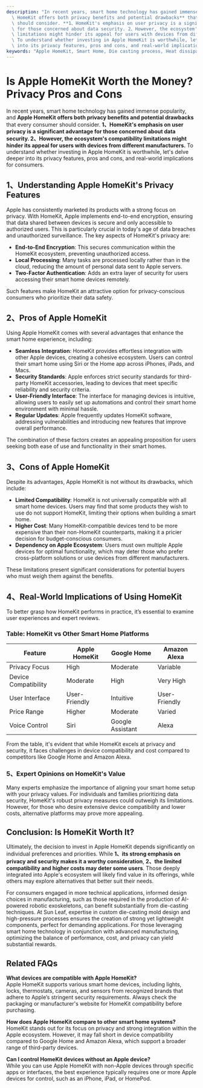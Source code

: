 ```yaml
---
description: "In recent years, smart home technology has gained immense popularity, and **Apple\
  \ HomeKit offers both privacy benefits and potential drawbacks** that every consumer\
  \ should consider. **1、HomeKit's emphasis on user privacy is a significant advantage\
  \ for those concerned about data security. 2、However, the ecosystem's compatibility\
  \ limitations might hinder its appeal for users with devices from different manufacturers.**\
  \ To understand whether investing in Apple HomeKit is worthwhile, let's delve deeper\
  \ into its privacy features, pros and cons, and real-world implications for consumers."
keywords: "Apple HomeKit, Smart Home, Die casting process, Heat dissipation efficiency"
---
```

# Is Apple HomeKit Worth the Money? Privacy Pros and Cons

In recent years, smart home technology has gained immense popularity, and **Apple HomeKit offers both privacy benefits and potential drawbacks** that every consumer should consider. **1、HomeKit's emphasis on user privacy is a significant advantage for those concerned about data security. 2、However, the ecosystem's compatibility limitations might hinder its appeal for users with devices from different manufacturers.** To understand whether investing in Apple HomeKit is worthwhile, let's delve deeper into its privacy features, pros and cons, and real-world implications for consumers.

## **1、Understanding Apple HomeKit's Privacy Features**

Apple has consistently marketed its products with a strong focus on privacy. With HomeKit, Apple implements end-to-end encryption, ensuring that data shared between devices is secure and only accessible to authorized users. This is particularly crucial in today's age of data breaches and unauthorized surveillance. The key aspects of HomeKit's privacy are:

- **End-to-End Encryption**: This secures communication within the HomeKit ecosystem, preventing unauthorized access.
- **Local Processing**: Many tasks are processed locally rather than in the cloud, reducing the amount of personal data sent to Apple servers.
- **Two-Factor Authentication**: Adds an extra layer of security for users accessing their smart home devices remotely.

Such features make HomeKit an attractive option for privacy-conscious consumers who prioritize their data safety.

## **2、Pros of Apple HomeKit**

Using Apple HomeKit comes with several advantages that enhance the smart home experience, including:

- **Seamless Integration**: HomeKit provides effortless integration with other Apple devices, creating a cohesive ecosystem. Users can control their smart home using Siri or the Home app across iPhones, iPads, and Macs.
- **Security Standards**: Apple enforces strict security standards for third-party HomeKit accessories, leading to devices that meet specific reliability and security criteria.
- **User-Friendly Interface**: The interface for managing devices is intuitive, allowing users to easily set up automations and control their smart home environment with minimal hassle.
- **Regular Updates**: Apple frequently updates HomeKit software, addressing vulnerabilities and introducing new features that improve overall performance.

The combination of these factors creates an appealing proposition for users seeking both ease of use and functionality in their smart homes.

## **3、Cons of Apple HomeKit**

Despite its advantages, Apple HomeKit is not without its drawbacks, which include:

- **Limited Compatibility**: HomeKit is not universally compatible with all smart home devices. Users may find that some products they wish to use do not support HomeKit, limiting their options when building a smart home.
- **Higher Cost**: Many HomeKit-compatible devices tend to be more expensive than their non-HomeKit counterparts, making it a pricier decision for budget-conscious consumers.
- **Dependency on Apple Ecosystem**: Users must own multiple Apple devices for optimal functionality, which may deter those who prefer cross-platform solutions or use devices from different manufacturers.
  
These limitations present significant considerations for potential buyers who must weigh them against the benefits.

## **4、Real-World Implications of Using HomeKit**

To better grasp how HomeKit performs in practice, it’s essential to examine user experiences and expert reviews. 

### **Table: HomeKit vs Other Smart Home Platforms**

| Feature                        | Apple HomeKit            | Google Home               | Amazon Alexa               |
|--------------------------------|-------------------------|---------------------------|----------------------------|
| Privacy Focus                  | High                    | Moderate                  | Variable                   |
| Device Compatibility           | Moderate                | High                      | Very High                  |
| User Interface                 | User-Friendly           | Intuitive                 | User-Friendly              |
| Price Range                    | Higher                  | Moderate                  | Varied                     |
| Voice Control                  | Siri                    | Google Assistant          | Alexa                      |

From the table, it's evident that while HomeKit excels at privacy and security, it faces challenges in device compatibility and cost compared to competitors like Google Home and Amazon Alexa.

### **5、Expert Opinions on HomeKit's Value**

Many experts emphasize the importance of aligning your smart home setup with your privacy values. For individuals and families prioritizing data security, HomeKit's robust privacy measures could outweigh its limitations. However, for those who desire extensive device compatibility and lower costs, alternative platforms may prove more appealing.

## **Conclusion: Is HomeKit Worth It?**

Ultimately, the decision to invest in Apple HomeKit depends significantly on individual preferences and priorities. While **1、its strong emphasis on privacy and security makes it a worthy consideration**, **2、the limited compatibility and higher costs may deter some users**. Those deeply integrated into Apple's ecosystem will likely find value in its offerings, while others may explore alternatives that better suit their needs.

For consumers engaged in more technical applications, informed design choices in manufacturing, such as those required in the production of AI-powered robotic exoskeletons, can benefit substantially from die-casting techniques. At Sun Leaf, expertise in custom die-casting mold design and high-pressure processes ensures the creation of strong yet lightweight components, perfect for demanding applications. For those leveraging smart home technology in conjunction with advanced manufacturing, optimizing the balance of performance, cost, and privacy can yield substantial rewards.

## **Related FAQs**

**What devices are compatible with Apple HomeKit?**  
Apple HomeKit supports various smart home devices, including lights, locks, thermostats, cameras, and sensors from recognized brands that adhere to Apple’s stringent security requirements. Always check the packaging or manufacturer's website for HomeKit compatibility before purchasing.

**How does Apple HomeKit compare to other smart home systems?**  
HomeKit stands out for its focus on privacy and strong integration within the Apple ecosystem. However, it may fall short in device compatibility compared to Google Home and Amazon Alexa, which support a broader range of third-party devices.

**Can I control HomeKit devices without an Apple device?**  
While you can use Apple HomeKit with non-Apple devices through specific apps or interfaces, the best experience typically requires one or more Apple devices for control, such as an iPhone, iPad, or HomePod.
